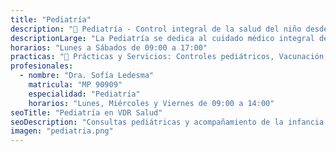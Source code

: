 ```yaml
---
title: "Pediatría"
description: "👶 Pediatría - Control integral de la salud del niño desde el nacimiento hasta la adolescencia."
descriptionLarge: "La Pediatría se dedica al cuidado médico integral de niñas, niños y adolescentes. En VDR Salud realizamos controles de crecimiento y desarrollo, vacunación, diagnóstico de enfermedades infecciosas y seguimiento de enfermedades crónicas en edad pediátrica, siempre con acompañamiento familiar."
horarios: "Lunes a Sábados de 09:00 a 17:00"
practicas: "📌 Prácticas y Servicios: Controles pediátricos, Vacunación, Enfermedades respiratorias e infecciosas, Controles de desarrollo, Evaluación nutricional infantil, Acompañamiento de enfermedades crónicas pediátricas."
profesionales:
  - nombre: "Dra. Sofía Ledesma"
    matricula: "MP 90909"
    especialidad: "Pediatría"
    horarios: "Lunes, Miércoles y Viernes de 09:00 a 14:00"
seoTitle: "Pediatría en VDR Salud"
seoDescription: "Consultas pediátricas y acompañamiento de la infancia en VDR Salud."
imagen: "pediatria.png"
---
```

